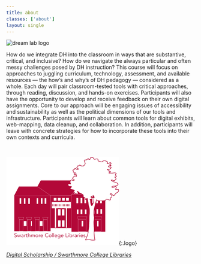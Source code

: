 ```yaml
---
title: about
classes: ['about']
layout: single
---
```


![dream lab logo](https://cpb-us-w2.wpmucdn.com/web.sas.upenn.edu/dist/e/505/files/2018/12/cropped-DReAM-DH-conference-22wwg00.png)

How do we integrate DH into the classroom in ways that are substantive, critical, and inclusive? How do we navigate the always particular and often messy challenges posed by DH instruction? This course will focus on approaches to juggling curriculum, technology, assessment, and available resources — the how’s and why’s of DH pedagogy — considered as a whole.
Each day will pair classroom-tested tools with critical approaches, through reading, discussion, and hands-on exercises. Participants will also have the opportunity to develop and receive feedback on their own digital assignments. Core to our approach will be engaging issues of accessibility and sustainability as well as the political dimensions of our tools and infrastructure. Participants will learn about common tools for digital exhibits, web-mapping, data cleanup, and collaboration. In addition, participants will leave with concrete strategies for how to incorporate these tools into their own contexts and curricula.

<br/>

![mccabe library logo](/assets/images/logo-mccabe-web.png){:.logo}

*[Digital Scholarship / Swarthmore College Libraries](http://ds.swarthmore.edu)*
